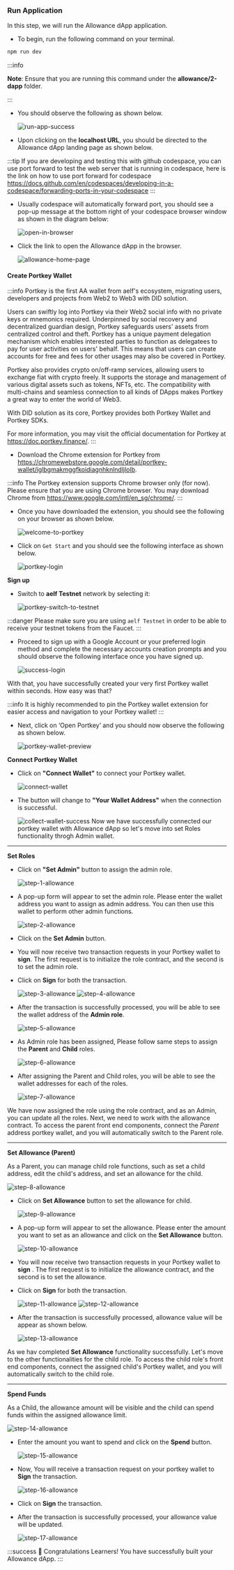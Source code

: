 ### Run Application

In this step, we will run the Allowance dApp application.

- To begin, run the following command on your terminal.

```bash title="Terminal"
npm run dev
```

:::info

**Note**: Ensure that you are running this command under the **allowance/2-dapp** folder.

:::

- You should observe the following as shown below.

  ![run-app-success](/img/vote-npm-run-console.png)

- Upon clicking on the **localhost URL**, you should be directed to the Allowance dApp landing page as shown below.

:::tip
If you are developing and testing this with github codespace, you can use port forward to test the web server that is running in codespace, here is the link on how to use port forward for codespace https://docs.github.com/en/codespaces/developing-in-a-codespace/forwarding-ports-in-your-codespace
:::

- Usually codespace will automatically forward port, you should see a pop-up message at the bottom right of your codespace browser window as shown in the diagram below:

  ![open-in-browser](/img/codespace-forwarded-port.png)

- Click the link to open the Allowance dApp in the browser.

  ![allowance-home-page](/img/allowance-home-page.png)

#### Create Portkey Wallet

:::info
Portkey is the first AA wallet from aelf's ecosystem, migrating users, developers and projects from Web2 to Web3 with DID solution.

Users can swiftly log into Portkey via their Web2 social info with no private keys or mnemonics required. Underpinned by social recovery and decentralized guardian design, Portkey safeguards users' assets from centralized control and theft. Portkey has a unique payment delegation mechanism which enables interested parties to function as delegatees to pay for user activities on users' behalf. This means that users can create accounts for free and fees for other usages may also be covered in Portkey.

Portkey also provides crypto on/off-ramp services, allowing users to exchange fiat with crypto freely. It supports the storage and management of various digital assets such as tokens, NFTs, etc. The compatibility with multi-chains and seamless connection to all kinds of DApps makes Portkey a great way to enter the world of Web3.

With DID solution as its core, Portkey provides both Portkey Wallet and Portkey SDKs.

For more information, you may visit the official documentation for Portkey at https://doc.portkey.finance/.
:::

- Download the Chrome extension for Portkey from https://chromewebstore.google.com/detail/portkey-wallet/iglbgmakmggfkoidiagnhknlndljlolb.

:::info
The Portkey extension supports Chrome browser only (for now). Please ensure that you are using Chrome browser.
You may download Chrome from https://www.google.com/intl/en_sg/chrome/.
:::

- Once you have downloaded the extension, you should see the following on your browser as shown below.

  ![welcome-to-portkey](/img/welcome-to-portkey.png)

- Click on `Get Start` and you should see the following interface as shown below.

  ![portkey-login](/img/portkey-login.png)

**Sign up**

- Switch to **aelf Testnet** network by selecting it:

  ![portkey-switch-to-testnet](/img/portkey-switch-to-testnet.png)

:::danger
Please make sure you are using `aelf Testnet` in order to be able to receive your testnet tokens from the Faucet.
:::

- Proceed to sign up with a Google Account or your preferred login method and complete the necessary accounts creation prompts and you should observe the following interface once you have signed up.

  ![success-login](/img/success-login.png)

With that, you have successfully created your very first Portkey wallet within seconds. How easy was that?

:::info
It is highly recommended to pin the Portkey wallet extension for easier access and navigation to your Portkey wallet!
:::

- Next, click on ‘Open Portkey’ and you should now observe the following as shown below.

  ![portkey-wallet-preview](/img/portkey-wallet-preview.png)

**Connect Portkey Wallet**

- Click on **"Connect Wallet"** to connect your Portkey wallet.

  ![connect-wallet](/img/allowance-connect-wallet.png)

- The button will change to **"Your Wallet Address"** when the connection is successful.

  ![collect-wallet-success](/img/allowance-wallet-connect-success.png)
Now we have  successfully connected our portkey wallet with Allowance dApp so let's move into set Roles functionality throgh Admin wallet.
---

**Set Roles**

- Click on **"Set Admin"** button to assign the admin role.

  ![step-1-allowance](/img/step-1-allowance.png)

- A pop-up form will appear to set the admin role. Please enter the wallet address you want to assign as admin address. You can then use this wallet to perform other admin functions.

  ![step-2-allowance](/img/step-2-allowance.png)

- Click on the **Set Admin** button.

- You will now receive two transaction requests in your Portkey wallet to **sign**. The first request is to initialize the role contract, and the second is to set the admin role.

- Click on **Sign** for both the transaction.

  ![step-3-allowance](/img/step-3-allowance.png)
  ![step-4-allowance](/img/step-4-allowance.png)

- After the transaction is successfully processed, you will be able to see the wallet address of the **Admin role**.

  ![step-5-allowance](/img/step-5-allowance.png)

- As Admin role has been assigned, Please follow same steps to assign the **Parent** and **Child** roles.

  ![step-6-allowance](/img/step-6-allowance.png)

- After assigning the Parent and Child roles, you will be able to see the wallet addresses for each of the roles.

  ![step-7-allowance](/img/step-7-allowance.png)

We have now assigned the role using the role contract, and as an Admin, you can update all the roles. Next, we need to work with the allowance contract. To access the parent front end components, connect the *Parent* address portkey wallet, and you will automatically switch to the Parent role.

---

**Set Allowance (Parent)**

As a Parent, you can manage child role functions, such as set a child address, edit the child's address, and set an allowance for the child. 

  ![step-8-allowance](/img/step-8-allowance.png)

- Click on **Set Allowance** button to set the allowance for child.

  ![step-9-allowance](/img/step-9-allowance.png)

- A pop-up form will appear to set the allowance. Please enter the amount you want to set as an allowance and click on the **Set Allowance** button.

  ![step-10-allowance](/img/step-10-allowance.png)

- You will now receive two transaction requests in your Portkey wallet to **sign** . The first request is to initialize the allowance contract, and the second is to set the allowance.

- Click on **Sign** for both the transaction.

  ![step-11-allowance](/img/step-11-allowance.png)
  ![step-12-allowance](/img/step-12-allowance.png)

- After the transaction is successfully processed, allowance value will be appear as shown below.

  ![step-13-allowance](/img/step-13-allowance.png)

As we hav completed **Set Allowance** functionality successfully. Let's move to the other functionalities for the child role. To access the child role's front end components, connect the assigned child's Portkey wallet, and you will automatically switch to the child role.

---

**Spend Funds**

As a Child, the allowance amount will be visible and the child can spend funds within the assigned allowance limit.

  ![step-14-allowance](/img/step-14-allowance.png)

- Enter the amount you want to spend and click on the **Spend** button.

  ![step-15-allowance](/img/step-15-allowance.png)

- Now, You will receive a transaction request on your portkey wallet to **Sign** the transaction.

  ![step-16-allowance](/img/step-16-allowance.png)

- Click on **Sign** the transaction.

- After the transaction is successfully processed, your allowance value will be updated.

  ![step-17-allowance](/img/step-17-allowance.png)

:::success
🎉 Congratulations Learners! You have successfully built your Allowance dApp.
:::
